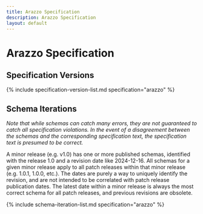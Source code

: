 ```yaml
---
title: Arazzo Specification
description: Arazzo Specification
layout: default
---
```


# Arazzo Specification

## Specification Versions

{% include specification-version-list.md specification="arazzo" %}

## Schema Iterations

_Note that while schemas can catch many errors, they are not guaranteed to catch all specification violations.  In the event of a disagreement between the schemas and the corresponding specification text, the specification text is presumed to be correct._

A minor release (e.g. v1.0) has one or more published schemas, identified with the release 1.0 and a revision date like 2024-12-16.  All schemas for a given minor release apply to all patch releases within that minor release (e.g. 1.0.1, 1.0.0, etc.).  The dates are purely a way to uniquely identify the revision, and are not intended to be correlated with patch release publication dates.  The latest date within a minor release is always the most correct schema for all patch releases, and previous revisions are obsolete.

{% include schema-iteration-list.md specification="arazzo" %}
